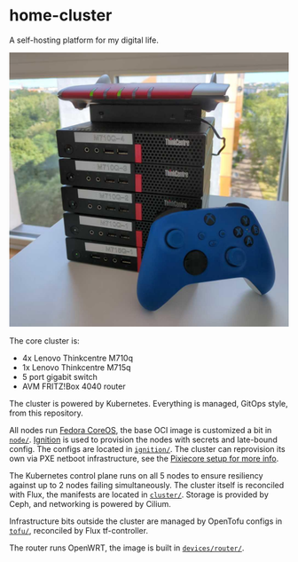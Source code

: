 # home-cluster

A self-hosting platform for my digital life.

![A picture of my home cluster, which is 5 Lenovo Thinkcentre 1-liter volume computers, stacked on top of one another. An Xbox Controller leans on one side of the stack, demonstrating that it is not very physically large - measuring about 20cm in height, width, and depth.](./.github/readme-pic.jpg)

The core cluster is:

 - 4x Lenovo Thinkcentre M710q
 - 1x Lenovo Thinkcentre M715q
 - 5 port gigabit switch
 - AVM FRITZ!Box 4040 router

The cluster is powered by Kubernetes. Everything is managed, GitOps style, from this repository.

All nodes run [Fedora CoreOS][], the base OCI image is customized a bit in [`node/`][]. [Ignition] is used to provision the nodes with secrets and late-bound config. The configs are located in [`ignition/`][]. The cluster can reprovision its own via PXE netboot infrastructure, see the [Pixiecore setup for more info](./cluster/kube-system/pixiecore.yaml).

The Kubernetes control plane runs on all 5 nodes to ensure resiliency against up to 2 nodes failing simultaneously. The cluster itself is reconciled with Flux, the manifests are located in [`cluster/`][]. Storage is provided by Ceph, and networking is powered by Cilium.

Infrastructure bits outside the cluster are managed by OpenTofu configs in [`tofu/`](./tofu), reconciled by Flux tf-controller.

The router runs OpenWRT, the image is built in [`devices/router/`][].

[Fedora CoreOS]: https://fedoraproject.org/coreos/
[`node/`]: ./node/README.md
[`ignition/`]: ./ignition/README.md
[Ignition]: https://docs.fedoraproject.org/en-US/fedora-coreos/producing-ign/
[`cluster/`]: ./cluster/README.md
[`devices/router/`]: ./devices/router/README.md